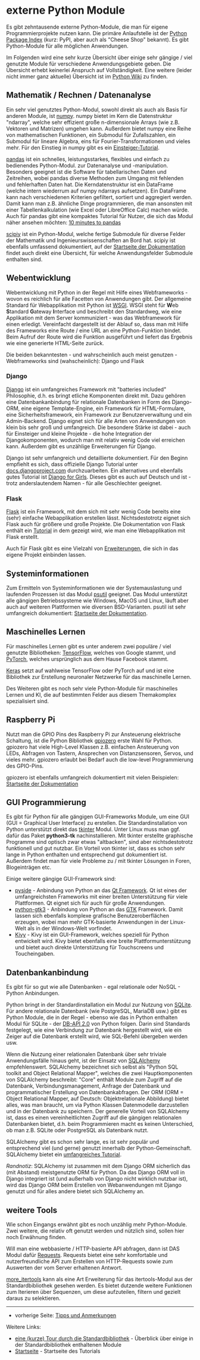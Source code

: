 # externe Python Module

Es gibt zehntausende externe Python-Module, die man für eigene Programmierprojekte nutzen kann. Die primäre Anlaufstelle ist der [Python Package Index](https://pypi.org/) (kurz: PyPI, aber auch als "Cheese Shop" bekannt). Es gibt Python-Module für alle möglichen Anwendungen.

Im Folgenden wird eine sehr kurze Übersicht über einige sehr gängige / viel genutzte Module für verschiedene Anwendungsgebiete geben. Die Übersicht erhebt keinerlei Anspruch auf Vollständigkeit. Eine weitere (leider nicht immer ganz aktuelle) Übersicht ist im [Python Wiki](https://wiki.python.org/moin/UsefulModules) zu finden.

## Mathematik / Rechnen / Datenanalyse
Ein sehr viel genutztes Python-Modul, sowohl direkt als auch als Basis für anderen Module, ist [numpy](https://numpy.org). numpy bietet im Kern die Datenstruktur "ndarray", welche sehr effizient große n-dimensionale Arrays (wie z.B. Vektoren und Matrizen) umgehen kann. Außerdem bietet numpy eine Reihe von mathematischen Funktionen, ein Submodul für Zufallszahlen, ein Submodul für lineare Algebra, eins für Fourier-Transformationen und vieles mehr. Für den Einstieg in numpy gibt es ein [Einsteiger-Tutorial](https://numpy.org/doc/stable/user/absolute_beginners.html).

[pandas](https://pandas.pydata.org) ist ein schnelles, leistungsstarkes, flexibles und einfach zu bedienendes Python-Modul. zur Datenanalyse und -manipulation. Besonders geeignet ist die Software für tabellarischen Daten und Zeitreihen, wobei pandas diverse Methoden zum Umgang mit fehlenden und fehlerhaften Daten hat. Die Kerndatenstruktur ist ein DataFrame (welche intern wiederrum auf numpy ndarrays aufsetzen). Ein DataFrame kann nach verschiedenen Kriterien gefiltert, sortiert und aggregiert werden. Damit kann man z.B. ähnliche Dinge programmieren, die man ansonsten mit einer Tabellenkalkulation (wie Excel oder LibreOffice Calc) machen würde. Auch für pandas gibt eine kompaktes Tutorial für Nutzer, die sich das Modul näher ansehen möchten: [10 minutes to pandas](https://pandas.pydata.org/docs/user_guide/10min.html)

[scipiy](https://scipy.org/) ist ein Python-Modul, welche fertige Submodule für diverse Felder der Mathematik und Ingenieurswissenschaften an Bord hat. scipiy ist ebenfalls umfassend dokumentiert, auf der [Startseite der Dokumentation](https://docs.scipy.org/doc/scipy/tutorial/index.html#user-guide) findet auch direkt eine Übersicht, für welche Anwendungsfelder Submodule enthalten sind.

## Webentwicklung
Webentwicklung mit Python in der Regel mit Hilfe eines Webframeworks - wovon es reichlich für alle Facetten von Anwendungen gibt. Der allgemeine Standard für Webapplikation mit Python ist [WSGI](https://wsgi.readthedocs.io/en/latest/what.html). WSGI steht für **W**eb **S**tandard **G**ateway **I**nterface und beschreibt den Standardweg, wie eine Applikation mit dem Server kommuniziert - was das Webframework für einen erledigt. Vereinfacht dargestellt ist der Ablauf so, dass man mit Hilfe des Frameworks eine Route / eine URL an eine Python-Funktion bindet. Beim Aufruf der Route wird die Funktion ausgeführt und liefert das Ergebnis wie eine generierte HTML-Seite zurück.

Die beiden bekanntesten - und wahrscheinlich auch meist genutzen - Webframeworks sind (wahscheinlich): Django und Flask

### Django
[Django](https://www.djangoproject.com/) ist ein umfangreiches Framework mit "batteries included" Philosophie, d.h. es bringt etliche Komponenten direkt mit. Dazu gehören eine Datenbankanbindung für relationale Datenbanken in Form des Django-ORM, eine eigene Template-Engine, ein Framework für HTML-Formulare, eine Sicherheitsframework, ein Framework zur Benutzerverwaltung und ein Admin-Backend. Django eignet sich für alle Arten von Anwendungen von klein bis sehr groß und umfangreich. Die besondere Stärke ist dabei - auch für Einsteiger und kleine Projekte - die hohe Integration der Djangokomponenten, wodurch man mit relativ wenig Code viel erreichen kann. Außerdem gibt es unzählige Erweiterungen für Django.

Django ist sehr umfangreich und detaillierte dokumentiert. Für den Beginn empfiehlt es sich, dass offizielle Django Tutorial unter [docs.djangoproject.com](https://docs.djangoproject.com/) durchzuarbeiten. Ein alternatives und ebenfalls gutes Tutorial ist [Django for Girls](https://tutorial.djangogirls.org/de). Dieses gibt es auch auf Deutsch und ist - trotz anderslautendem Namen - für alle Geschlechter geeignet.

### Flask
[Flask](https://flask.palletsprojects.com) ist ein Framework, mit dem sich mit sehr wenig Code bereits eine (sehr) einfache Webapplikation erstellen lässt. Nichtsdestotrotz eignet sich Flask auch für größere und große Projekte. Die Dokumentation von Flask enthält ein [Tutorial]( https://flask.palletsprojects.com/en/3.0.x/tutorial/) in dem gezeigt wird, wie man eine Webapplikation mit Flask erstellt.

Auch für Flask gibt es eine Vielzahl von [Erweiterungen]( https://flask.palletsprojects.com/en/3.0.x/extensions/), die sich in das eigene Projekt einbinden lassen.

## Systeminformationen
Zum Ermitteln von Systeminformationen wie der Systemauslastung und laufenden Prozessen ist das Modul [psutil](https://github.com/giampaolo/psutil) geeignet. Das Modul unterstützt alle gängigen Betriebssysteme wie Windows, MacOS und Linux, läuft aber auch auf weiteren Plattformen wie diversen BSD-Varianten. psutil ist sehr umfangreich dokumentiert: [Startseite der Dokumentation](https://psutil.readthedocs.io/en/latest/).

## Maschinelles Lernen
Für maschinelles Lernen gibt es unter anderem zwei populäre / viel genutzte Bibliotheken: [TensorFlow](https://www.tensorflow.org/), welches von Google stammt, und [PyTorch](http://pytorch.org/), welches ursprünglich aus dem Hause Facebook stammt.

[Keras](https://keras.io/) setzt auf wahlweise TensorFlow oder PyTorch auf und ist eine Bibliothek zur Erstellung neuronaler Netzwerke für das maschinelle Lernen.

Des Weiteren gibt es noch sehr viele Python-Module für maschinelles Lernen und KI, die auf bestimmten Felder aus diesem Themakomplex spezialisiert sind.

## Raspberry Pi
Nutzt man die GPIO Pins des Raspberry Pi zur Ansteuerung elektrische Schaltung, ist die Python Bibliothek [gpiozero](https://github.com/gpiozero/gpiozero) erste Wahl für Python. gpiozero hat viele High-Level Klassen z.B. einfachen Ansteuerung von LEDs, Abfragen von Tastern, Ansprechen von Distanzsensoren, Servos, und vieles mehr. gpiozero erlaubt bei Bedarf auch die low-level Programmierung des GPIO-Pins.

gpiozero ist ebenfalls umfangreich dokumentiert mit vielen Beispielen: [Startseite der Dokumentation](https://gpiozero.readthedocs.io/en/latest/index.html)

## GUI Programmierung
Es gibt für Python für alle gängigen GUI-Frameworks Module, um eine GUI (GUI = Graphical User Interface) zu erstellen. Die Standardinstallation von Python unterstützt direkt das [tkinter](https://docs.python.org/3/library/tkinter.html) Modul. Unter Linux muss man ggf. dafür das Paket **python3-tk** nachinstallieren. Mit tkinter erstellte graphische Programme sind optisch zwar etwas "altbacken", sind aber nichtsdestotrotz funktionell und gut nutzbar. Ein Vorteil von tkinter ist, dass es schon sehr lange in Python enthalten und entsprechend gut dokumentiert ist. Außerdem findet man für viele Probleme zu / mit tkinter Lösungen in Foren, Blogeinträgen etc.

Einige weitere gängige GUI-Framework sind:
 * [pyside](https://www.qt.io/qt-for-python) - Anbindung von Python an das [Qt Framework](https://www.qt.io/product/framework). Qt ist eines der umfangreichsten Frameworks mit einer breiten Unterstützung für viele Plattformen. Qt eignet sich für auch für große Anwendungen.
 * [python-gtk3](https://python-gtk-3-tutorial.readthedocs.io/en/latest/) - Anbindung von Python an das [GTK](https://docs.gtk.org/) Framework. Damit lassen sich ebenfalls komplexe grafische Benutzeroberflächen erzeugen, wobei man mehr GTK-basierte Anwendungen in der Linux-Welt als in der Windows-Welt vorfindet.
 * [Kivy](https://kivy.org/) - Kivy ist ein GUI-Framework, welches speziell für Python entwickelt wird. Kivy bietet ebenfalls eine breite Plattformunterstützung und bietet auch direkte Unterstützung für Touchscreens und Toucheingaben.

## Datenbankanbindung
Es gibt für so gut wie alle Datenbanken - egal relationale oder NoSQL - Python Anbindungen.

Python bringt in der Standardinstallation ein Modul zur Nutzung von [SQLite](https://docs.python.org/3/library/sqlite3.html). Für andere relationale Datenbank (wie PostgreSQL, MariaDB usw.) gibt es Python Module, die in der Regel - ebenso wie das in Python enthalten Modul für SQLite - der [DB-API 2.0](https://peps.python.org/pep-0249/) von Python folgen. Darin sind Standards festgelegt, wie eine Verbindung zur Datenbank hergestellt wird, wie ein Zeiger auf die Datenbank erstellt wird, wie SQL-Befehl übergeben werden usw.

Wenn die Nutzung einer relationalen Datenbank über sehr triviale Anwendungsfälle hinaus geht, ist der Einsatz von [SQLAlchemy](https://www.sqlalchemy.org/) empfehlenswert. SQLAlchemy bezeichnet sich selbst als "Python SQL toolkit and Object Relational Mapper", welches die zwei Hauptkomponenten von SQLAlchemy beschreibt: "Core" enthält Module zum Zugriff auf die Datenbank, Verbindungsmanagement, Anfrage der Datenbank und programmatischer Erstellung von Datenbankabfragen. Der ORM (ORM = Object Relational Mapper, auf Deutsch: Objektrelationale Abbildung) bietet alles, was man braucht, um via Python Klassen Datenmodelle darzustellen und in der Datenbank zu speichern. Der generelle Vorteil von SQLAlchemy ist, dass es einen vereinheitlichten Zugriff auf die gängigen relationalen Datenbanken bietet, d.h. beim Programmieren macht es keinen Unterschied, ob man z.B. SQLite oder PostgreSQL als Datenbank nutzt.

SQLAlchemy gibt es schon sehr lange, es ist sehr populär und entsprechend viel (und gerne) genutzt innerhalb der Python-Gemeinschaft. SQLAlchemy bietet ein [umfangreiches Tutorial](https://docs.sqlalchemy.org/en/20/tutorial/index.html).

*Randnotiz*: SQLAlchemy ist zusammen mit dem Django ORM sicherlich das (mit Abstand) meistgenutzte ORM für Python. Da das Django ORM voll in Django integriert ist (und außerhalb von Django nicht wirklich nutzbar ist), wird das Django ORM beim Erstellen von Webanwendungen mit Django genutzt und für alles andere bietet sich SQLAlchemy an.

## weitere Tools
Wie schon Eingangs erwähnt gibt es noch unzählig mehr Python-Module. Zwei weitere, die relativ oft genutzt werden und nützlich sind, sollen hier noch Erwähnung finden.

Will man eine webbasierte / HTTP-basierte API abfragen, dann ist DAS Modul dafür [Requests](https://requests.readthedocs.io/en/latest/). Requests bietet eine sehr komfortable und nutzerfreundliche API zum Erstellen von HTTP-Requests sowie zum Auswerten der vom Server erhaltenen Antwort.

[more_itertools](https://more-itertools.readthedocs.io/en/stable/api.html) kann als eine Art Erweiterung für das itertools-Modul aus der Standardbibliothek gesehen werden. Es bietet dutzende weitere Funktionen zum Iterieren über Sequenzen, um diese aufzuteilen, filtern und gezielt daraus zu selektieren.

***

 * vorherige Seite: [Tipps und Anmerkungen](remarks.md)

Weitere Links:
 * [eine (kurze) Tour durch die Standardbibliothek](stdlib.md) - Überblick über einige in der Standardbibliothek enthaltenen Module
 * [Startseite](index.md) - Startseite des Tutorials

